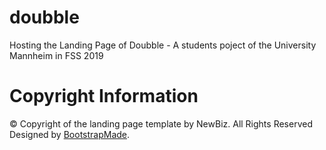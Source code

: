 # doubble
Hosting the Landing Page of Doubble - A students poject of the University Mannheim in FSS 2019

# Copyright Information
© Copyright of the landing page template by NewBiz. All Rights Reserved
Designed by [BootstrapMade](https://bootstrapmade.com/). 

